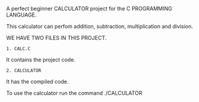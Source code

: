 A perfect beginner CALCULATOR  project for the C PROGRAMMING LANGUAGE.


This calculator can perfom addition, subtraction, multiplication and division.
 

WE  HAVE TWO FILES IN THIS PROJECT.
    

    1. CALC.C

It contains the project code.


    2. CALCULATOR

It has the compiled code.


To use the calculator run the command ./CALCULATOR
